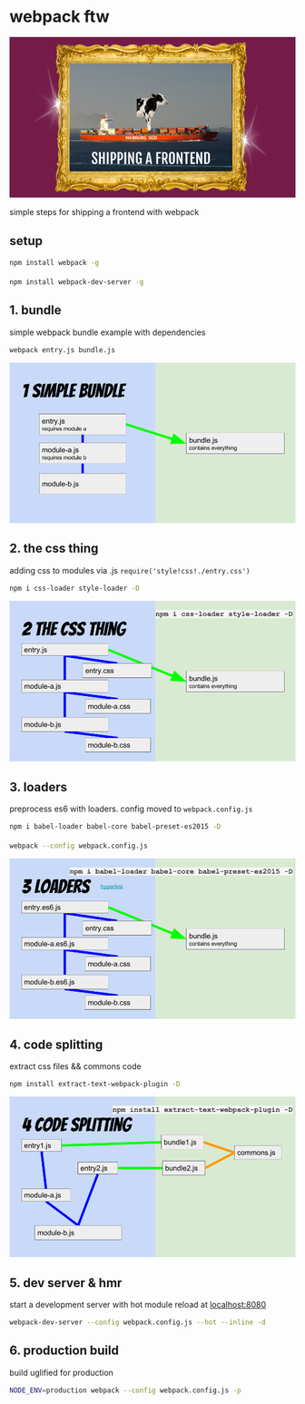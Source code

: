 # webpack ftw

![shipping a frontend](assets/cover.png)

simple steps for shipping a frontend with webpack

## setup

```sh
npm install webpack -g

npm install webpack-dev-server -g
```

## 1. bundle

simple webpack bundle example with dependencies

```sh
webpack entry.js bundle.js
```

![](assets/1.png)



## 2. the css thing
adding css to modules via .js  ```require('style!css!./entry.css')```


```sh
npm i css-loader style-loader -D
```

![](assets/2.png)

## 3. loaders

preprocess es6 with loaders. config moved to ```webpack.config.js```

```sh
npm i babel-loader babel-core babel-preset-es2015 -D

webpack --config webpack.config.js
```

![](assets/3.png)


## 4. code splitting

extract css files && commons code
```sh
npm install extract-text-webpack-plugin -D
```

![](assets/4.png)

## 5. dev server & hmr

start a development server with hot module reload at [localhost:8080](http://localhost:8080/webpack-dev-server/)

```sh
webpack-dev-server --config webpack.config.js --hot --inline -d
```

## 6. production build

build uglified for production

```sh
NODE_ENV=production webpack --config webpack.config.js -p
```
